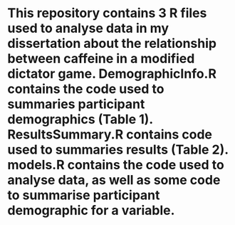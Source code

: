 # This repository contains 3 R files used to analyse data in my dissertation about the relationship between caffeine in a modified dictator game. DemographicInfo.R contains the code used to summaries participant demographics (Table 1). ResultsSummary.R contains code used to summaries results (Table 2). models.R contains the code used to analyse data, as well as some code to summarise participant demographic for a variable.
